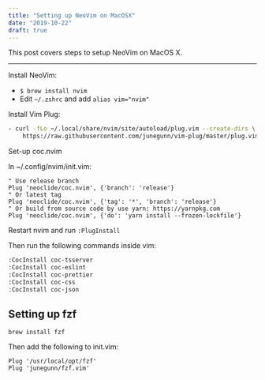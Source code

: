 ```yaml
---
title: "Setting up NeoVim on MacOSX"
date: "2019-10-22"
draft: true
---
```


This post covers steps to setup NeoVim on MacOS X.

---

Install NeoVim:

- `$ brew install nvim`
- Edit `~/.zshrc` and add `alias vim="nvim"`

Install Vim Plug:

```bash
- curl -fLo ~/.local/share/nvim/site/autoload/plug.vim --create-dirs \
    https://raw.githubusercontent.com/junegunn/vim-plug/master/plug.vim
```

Set-up coc.nvim

In ~/.config/nvim/init.vim:

```
" Use release branch
Plug 'neoclide/coc.nvim', {'branch': 'release'}
" Or latest tag
Plug 'neoclide/coc.nvim', {'tag': '*', 'branch': 'release'}
" Or build from source code by use yarn: https://yarnpkg.com
Plug 'neoclide/coc.nvim', {'do': 'yarn install --frozen-lockfile'}
```

Restart nvim and run `:PlugInstall`

Then run the following commands inside vim:

```bash
:CocInstall coc-tsserver
:CocInstall coc-eslint
:CocInstall coc-prettier
:CocInstall coc-css
:CocInstall coc-json
```

## Setting up fzf

`brew install fzf`

Then add the following to init.vim:

```
Plug '/usr/local/opt/fzf'
Plug 'junegunn/fzf.vim'
```

